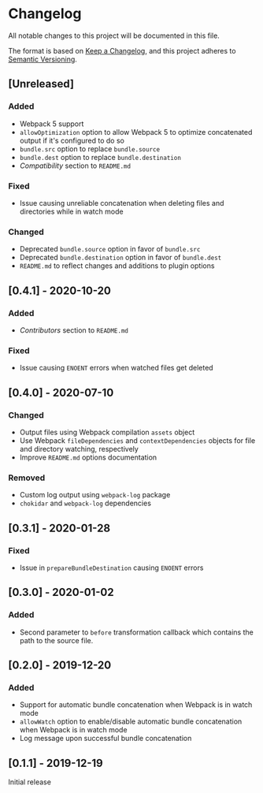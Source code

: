 # Changelog
All notable changes to this project will be documented in this file.

The format is based on [Keep a Changelog](https://keepachangelog.com/en/1.0.0/),
and this project adheres to [Semantic Versioning](https://semver.org/spec/v2.0.0.html).

## [Unreleased]
### Added
- Webpack 5 support
- `allowOptimization` option to allow Webpack 5 to optimize concatenated output if it's configured to do so
- `bundle.src` option to replace `bundle.source`
- `bundle.dest` option to replace `bundle.destination`
- *Compatibility* section to `README.md`

### Fixed
- Issue causing unreliable concatenation when deleting files and directories while in watch mode

### Changed
- Deprecated `bundle.source` option in favor of `bundle.src`
- Deprecated `bundle.destination` option in favor of `bundle.dest`
- `README.md` to reflect changes and additions to plugin options

## [0.4.1] - 2020-10-20
### Added
- *Contributors* section to `README.md`

### Fixed
- Issue causing `ENOENT` errors when watched files get deleted

## [0.4.0] - 2020-07-10
### Changed
- Output files using Webpack compilation `assets` object
- Use Webpack `fileDependencies` and `contextDependencies` objects for file and directory watching, respectively
- Improve `README.md` options documentation

### Removed
- Custom log output using `webpack-log` package
- `chokidar` and `webpack-log` dependencies

## [0.3.1] - 2020-01-28
### Fixed
- Issue in `prepareBundleDestination` causing `ENOENT` errors

## [0.3.0] - 2020-01-02
### Added
- Second parameter to `before` transformation callback which contains the path to the source file.

## [0.2.0] - 2019-12-20
### Added
- Support for automatic bundle concatenation when Webpack is in watch mode
- `allowWatch` option to enable/disable automatic bundle concatenation when Webpack is in watch mode
- Log message upon successful bundle concatenation

## [0.1.1] - 2019-12-19
Initial release
